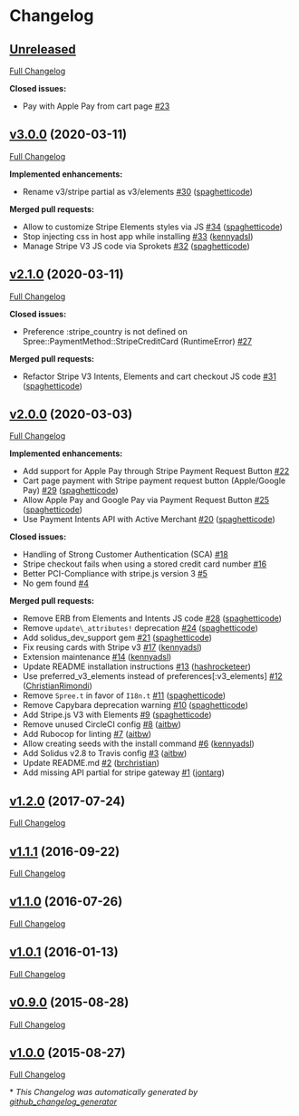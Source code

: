 # Changelog

## [Unreleased](https://github.com/solidusio/solidus_stripe/tree/HEAD)

[Full Changelog](https://github.com/solidusio/solidus_stripe/compare/v3.0.0...HEAD)

**Closed issues:**

- Pay with Apple Pay from cart page [\#23](https://github.com/solidusio/solidus_stripe/issues/23)

## [v3.0.0](https://github.com/solidusio/solidus_stripe/tree/v3.0.0) (2020-03-11)

[Full Changelog](https://github.com/solidusio/solidus_stripe/compare/v2.1.0...v3.0.0)

**Implemented enhancements:**

- Rename v3/stripe partial as v3/elements [\#30](https://github.com/solidusio/solidus_stripe/pull/30) ([spaghetticode](https://github.com/spaghetticode))

**Merged pull requests:**

- Allow to customize Stripe Elements styles via JS [\#34](https://github.com/solidusio/solidus_stripe/pull/34) ([spaghetticode](https://github.com/spaghetticode))
- Stop injecting css in host app while installing [\#33](https://github.com/solidusio/solidus_stripe/pull/33) ([kennyadsl](https://github.com/kennyadsl))
- Manage Stripe V3 JS code via Sprokets [\#32](https://github.com/solidusio/solidus_stripe/pull/32) ([spaghetticode](https://github.com/spaghetticode))

## [v2.1.0](https://github.com/solidusio/solidus_stripe/tree/v2.1.0) (2020-03-11)

[Full Changelog](https://github.com/solidusio/solidus_stripe/compare/v2.0.0...v2.1.0)

**Closed issues:**

- Preference :stripe\_country is not defined on Spree::PaymentMethod::StripeCreditCard \(RuntimeError\) [\#27](https://github.com/solidusio/solidus_stripe/issues/27)

**Merged pull requests:**

- Refactor Stripe V3 Intents, Elements and cart checkout JS code [\#31](https://github.com/solidusio/solidus_stripe/pull/31) ([spaghetticode](https://github.com/spaghetticode))

## [v2.0.0](https://github.com/solidusio/solidus_stripe/tree/v2.0.0) (2020-03-03)

[Full Changelog](https://github.com/solidusio/solidus_stripe/compare/v1.2.0...v2.0.0)

**Implemented enhancements:**

- Add support for Apple Pay through Stripe Payment Request Button [\#22](https://github.com/solidusio/solidus_stripe/issues/22)
- Cart page payment with Stripe payment request button \(Apple/Google Pay\)  [\#29](https://github.com/solidusio/solidus_stripe/pull/29) ([spaghetticode](https://github.com/spaghetticode))
- Allow Apple Pay and Google Pay via Payment Request Button [\#25](https://github.com/solidusio/solidus_stripe/pull/25) ([spaghetticode](https://github.com/spaghetticode))
- Use Payment Intents API with Active Merchant [\#20](https://github.com/solidusio/solidus_stripe/pull/20) ([spaghetticode](https://github.com/spaghetticode))

**Closed issues:**

- Handling of Strong Customer Authentication \(SCA\) [\#18](https://github.com/solidusio/solidus_stripe/issues/18)
- Stripe checkout fails when using a stored credit card number [\#16](https://github.com/solidusio/solidus_stripe/issues/16)
- Better PCI-Compliance with stripe.js version 3 [\#5](https://github.com/solidusio/solidus_stripe/issues/5)
- No gem found [\#4](https://github.com/solidusio/solidus_stripe/issues/4)

**Merged pull requests:**

- Remove ERB from Elements and Intents JS code [\#28](https://github.com/solidusio/solidus_stripe/pull/28) ([spaghetticode](https://github.com/spaghetticode))
- Remove `update\_attributes!` deprecation [\#24](https://github.com/solidusio/solidus_stripe/pull/24) ([spaghetticode](https://github.com/spaghetticode))
- Add solidus\_dev\_support gem [\#21](https://github.com/solidusio/solidus_stripe/pull/21) ([spaghetticode](https://github.com/spaghetticode))
- Fix reusing cards with Stripe v3 [\#17](https://github.com/solidusio/solidus_stripe/pull/17) ([kennyadsl](https://github.com/kennyadsl))
- Extension maintenance [\#14](https://github.com/solidusio/solidus_stripe/pull/14) ([kennyadsl](https://github.com/kennyadsl))
- Update README installation instructions [\#13](https://github.com/solidusio/solidus_stripe/pull/13) ([hashrocketeer](https://github.com/hashrocketeer))
- Use preferred\_v3\_elements instead of preferences\[:v3\_elements\] [\#12](https://github.com/solidusio/solidus_stripe/pull/12) ([ChristianRimondi](https://github.com/ChristianRimondi))
- Remove `Spree.t` in favor of `I18n.t` [\#11](https://github.com/solidusio/solidus_stripe/pull/11) ([spaghetticode](https://github.com/spaghetticode))
- Remove Capybara deprecation warning [\#10](https://github.com/solidusio/solidus_stripe/pull/10) ([spaghetticode](https://github.com/spaghetticode))
- Add Stripe.js V3 with Elements [\#9](https://github.com/solidusio/solidus_stripe/pull/9) ([spaghetticode](https://github.com/spaghetticode))
- Remove unused CircleCI config [\#8](https://github.com/solidusio/solidus_stripe/pull/8) ([aitbw](https://github.com/aitbw))
- Add Rubocop for linting [\#7](https://github.com/solidusio/solidus_stripe/pull/7) ([aitbw](https://github.com/aitbw))
- Allow creating seeds with the install command [\#6](https://github.com/solidusio/solidus_stripe/pull/6) ([kennyadsl](https://github.com/kennyadsl))
- Add Solidus v2.8 to Travis config [\#3](https://github.com/solidusio/solidus_stripe/pull/3) ([aitbw](https://github.com/aitbw))
- Update README.md [\#2](https://github.com/solidusio/solidus_stripe/pull/2) ([brchristian](https://github.com/brchristian))
- Add missing API partial for stripe gateway [\#1](https://github.com/solidusio/solidus_stripe/pull/1) ([jontarg](https://github.com/jontarg))

## [v1.2.0](https://github.com/solidusio/solidus_stripe/tree/v1.2.0) (2017-07-24)

[Full Changelog](https://github.com/solidusio/solidus_stripe/compare/v1.1.1...v1.2.0)

## [v1.1.1](https://github.com/solidusio/solidus_stripe/tree/v1.1.1) (2016-09-22)

[Full Changelog](https://github.com/solidusio/solidus_stripe/compare/v1.1.0...v1.1.1)

## [v1.1.0](https://github.com/solidusio/solidus_stripe/tree/v1.1.0) (2016-07-26)

[Full Changelog](https://github.com/solidusio/solidus_stripe/compare/v1.0.1...v1.1.0)

## [v1.0.1](https://github.com/solidusio/solidus_stripe/tree/v1.0.1) (2016-01-13)

[Full Changelog](https://github.com/solidusio/solidus_stripe/compare/v0.9.0...v1.0.1)

## [v0.9.0](https://github.com/solidusio/solidus_stripe/tree/v0.9.0) (2015-08-28)

[Full Changelog](https://github.com/solidusio/solidus_stripe/compare/v1.0.0...v0.9.0)

## [v1.0.0](https://github.com/solidusio/solidus_stripe/tree/v1.0.0) (2015-08-27)

[Full Changelog](https://github.com/solidusio/solidus_stripe/compare/c20c3f69811d68c374ffedc2e20c1bc6bdb45f95...v1.0.0)



\* *This Changelog was automatically generated by [github_changelog_generator](https://github.com/github-changelog-generator/github-changelog-generator)*
